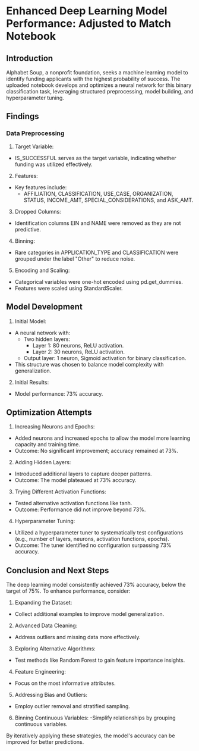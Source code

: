 # Enhanced Deep Learning Model Performance: Adjusted to Match Notebook
## Introduction
Alphabet Soup, a nonprofit foundation, seeks a machine learning model to identify funding applicants with the highest probability of success. The uploaded notebook develops and optimizes a neural network for this binary classification task, leveraging structured preprocessing, model building, and hyperparameter tuning.

## Findings
### Data Preprocessing

1) Target Variable:

-   IS_SUCCESSFUL serves as the target variable, indicating whether funding was utilized effectively.
2) Features:

- Key features include:
    - AFFILIATION, CLASSIFICATION, USE_CASE, ORGANIZATION, STATUS, INCOME_AMT, SPECIAL_CONSIDERATIONS, and ASK_AMT.
3) Dropped Columns:

- Identification columns EIN and NAME were removed as they are not predictive.
4) Binning:

- Rare categories in APPLICATION_TYPE and CLASSIFICATION were grouped under the label "Other" to reduce noise.
5) Encoding and Scaling:

- Categorical variables were one-hot encoded using pd.get_dummies.
- Features were scaled using StandardScaler.
## Model Development

1) Initial Model:

- A neural network with:
    - Two hidden layers:
        - Layer 1: 80 neurons, ReLU activation.
        - Layer 2: 30 neurons, ReLU activation.
    - Output layer: 1 neuron, Sigmoid activation for binary classification.
- This structure was chosen to balance model complexity with generalization.
2) Initial Results:

- Model performance: 73% accuracy.
## Optimization Attempts

1) Increasing Neurons and Epochs:

- Added neurons and increased epochs to allow the model more learning capacity and training time.
- Outcome: No significant improvement; accuracy remained at 73%.
2) Adding Hidden Layers:

- Introduced additional layers to capture deeper patterns.
- Outcome: The model plateaued at 73% accuracy.
3) Trying Different Activation Functions:

- Tested alternative activation functions like tanh.
- Outcome: Performance did not improve beyond 73%.
4) Hyperparameter Tuning:

- Utilized a hyperparameter tuner to systematically test configurations (e.g., number of layers, neurons, activation functions, epochs).
- Outcome: The tuner identified no configuration surpassing 73% accuracy.
## Conclusion and Next Steps 
The deep learning model consistently achieved 73% accuracy, below the target of 75%. To enhance performance, consider:

1) Expanding the Dataset:
- Collect additional examples to improve model generalization.
2) Advanced Data Cleaning:
- Address outliers and missing data more effectively.
3) Exploring Alternative Algorithms:
- Test methods like Random Forest to gain feature importance insights.
4) Feature Engineering:
- Focus on the most informative attributes.
5) Addressing Bias and Outliers:
- Employ outlier removal and stratified sampling.
6) Binning Continuous Variables:
-Simplify relationships by grouping continuous variables.

By iteratively applying these strategies, the model's accuracy can be improved for better predictions.


